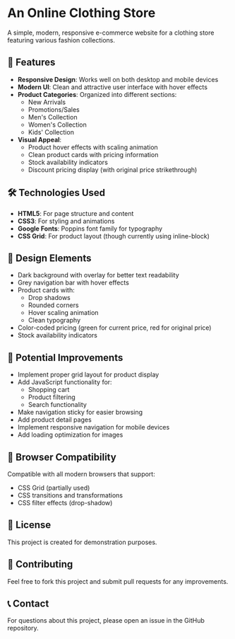 # An Online Clothing Store

A simple, modern, responsive e-commerce website for a clothing store featuring various fashion collections.

## 🌟 Features

- **Responsive Design**: Works well on both desktop and mobile devices
- **Modern UI**: Clean and attractive user interface with hover effects
- **Product Categories**: Organized into different sections:
  - New Arrivals
  - Promotions/Sales
  - Men's Collection
  - Women's Collection
  - Kids' Collection
- **Visual Appeal**: 
  - Product hover effects with scaling animation
  - Clean product cards with pricing information
  - Stock availability indicators
  - Discount pricing display (with original price strikethrough)

## 🛠️ Technologies Used

- **HTML5**: For page structure and content
- **CSS3**: For styling and animations
- **Google Fonts**: Poppins font family for typography
- **CSS Grid**: For product layout (though currently using inline-block)

## 🎨 Design Elements

- Dark background with overlay for better text readability
- Grey navigation bar with hover effects
- Product cards with:
  - Drop shadows
  - Rounded corners
  - Hover scaling animation
  - Clean typography
- Color-coded pricing (green for current price, red for original price)
- Stock availability indicators

## 🔧 Potential Improvements

- Implement proper grid layout for product display
- Add JavaScript functionality for:
  - Shopping cart
  - Product filtering
  - Search functionality
- Make navigation sticky for easier browsing
- Add product detail pages
- Implement responsive navigation for mobile devices
- Add loading optimization for images

## 📱 Browser Compatibility

Compatible with all modern browsers that support:
- CSS Grid (partially used)
- CSS transitions and transformations
- CSS filter effects (drop-shadow)

## 📄 License

This project is created for demonstration purposes.

## 👥 Contributing

Feel free to fork this project and submit pull requests for any improvements.

## 📞 Contact

For questions about this project, please open an issue in the GitHub repository.
